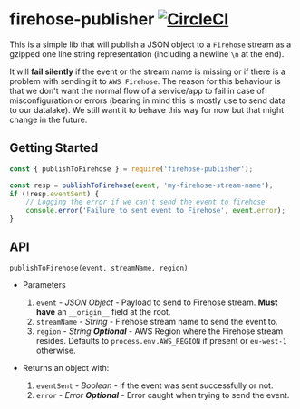 # firehose-publisher [![CircleCI](https://circleci.com/gh/WealthWizardsEngineering/firehose-publisher.svg?style=svg)](https://circleci.com/gh/WealthWizardsEngineering/firehose-publisher)

This is a simple lib that will publish a JSON object to a `Firehose` stream as a gzipped one line string representation (including a newline `\n` at the end).

It will __fail silently__ if the event or the stream name is missing or if there is a problem with sending it to `AWS Firehose`. 
The reason for this behaviour is that we don't want the normal flow of a service/app to fail in case of misconfiguration or errors (bearing in mind this is mostly use to send data to our datalake). We still want it to behave this way for now but that might change in the future.

## Getting Started

```javascript
const { publishToFirehose } = require('firehose-publisher');
```

```javascript
const resp = publishToFirehose(event, 'my-firehose-stream-name');
if (!resp.eventSent) {
    // Logging the error if we can't send the event to firehose
    console.error('Failure to sent event to Firehose', event.error);
}
```
## API

`publishToFirehose(event, streamName, region)`

- Parameters
    1. `event` - *JSON Object* - Payload to send to Firehose stream. __Must have__ an `__origin__` field at the root.
    1. `streamName` - *String* - Firehose stream name to send the event to.
    1. `region` - *String* __*Optional*__ - AWS Region where the Firehose stream resides. Defaults to `process.env.AWS_REGION` if present or `eu-west-1` otherwise.

- Returns an object with:
    1. `eventSent` - *Boolean* - if the event was sent successfully or not.
    1. `error` - *Error* __*Optional*__ - Error caught when trying to send the event.


